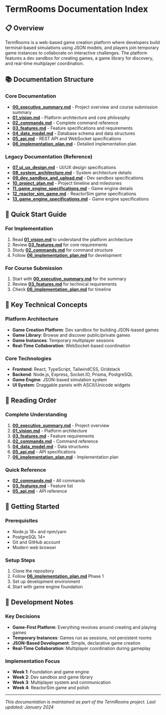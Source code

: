 # TermRooms Documentation Index

## 📋 Overview
TermRooms is a web-based game creation platform where developers build terminal-based simulations using JSON models, and players join temporary game instances to collaborate on interactive challenges. The platform features a dev sandbox for creating games, a game library for discovery, and real-time multiplayer coordination.

## 📚 Documentation Structure

### Core Documentation
- **[00_executive_summary.md](./00_executive_summary.md)** - Project overview and course submission summary
- **[01_vision.md](./01_vision.md)** - Platform architecture and core philosophy
- **[02_commands.md](./02_commands.md)** - Complete command reference
- **[03_features.md](./03_features.md)** - Feature specifications and requirements
- **[04_data_model.md](./04_data_model.md)** - Database schema and data structures
- **[05_api.md](./05_api.md)** - REST API and WebSocket specifications
- **[06_implementation_plan.md](./06_implementation_plan.md)** - Detailed implementation plan

### Legacy Documentation (Reference)
- **[07_ui_ux_design.md](./07_ui_ux_design.md)** - UI/UX design specifications
- **[08_system_architecture.md](./08_system_architecture.md)** - System architecture details
- **[09_dev_sandbox_and_upload.md](./09_dev_sandbox_and_upload.md)** - Dev sandbox specifications
- **[10_project_plan.md](./10_project_plan.md)** - Project timeline and milestones
- **[11_game_engine_specifications.md](./11_game_engine_specifications.md)** - Game engine details
- **[12_reactor_sim_game.md](./12_reactor_sim_game.md)** - ReactorSim game specifications
- **[13_game_engine_specifications.md](./13_game_engine_specifications.md)** - Game engine specifications

## 🎯 Quick Start Guide

### For Implementation
1. Read **[01_vision.md](./01_vision.md)** to understand the platform architecture
2. Review **[03_features.md](./03_features.md)** for core requirements
3. Study **[02_commands.md](./02_commands.md)** for command structure
4. Follow **[06_implementation_plan.md](./06_implementation_plan.md)** for development

### For Course Submission
1. Start with **[00_executive_summary.md](./00_executive_summary.md)** for the summary
2. Review **[03_features.md](./03_features.md)** for technical requirements
3. Check **[06_implementation_plan.md](./06_implementation_plan.md)** for timeline

## 🔧 Key Technical Concepts

### Platform Architecture
- **Game Creation Platform**: Dev sandbox for building JSON-based games
- **Game Library**: Browse and discover public/private games
- **Game Instances**: Temporary multiplayer sessions
- **Real-Time Collaboration**: WebSocket-based coordination

### Core Technologies
- **Frontend**: React, TypeScript, TailwindCSS, Gridstack
- **Backend**: Node.js, Express, Socket.IO, Prisma, PostgreSQL
- **Game Engine**: JSON-based simulation system
- **UI System**: Draggable panels with ASCII/Unicode widgets

## 📖 Reading Order

### Complete Understanding
1. **[00_executive_summary.md](./00_executive_summary.md)** - Project overview
2. **[01_vision.md](./01_vision.md)** - Platform architecture
3. **[03_features.md](./03_features.md)** - Feature requirements
4. **[02_commands.md](./02_commands.md)** - Command reference
5. **[04_data_model.md](./04_data_model.md)** - Data structures
6. **[05_api.md](./05_api.md)** - API specifications
7. **[06_implementation_plan.md](./06_implementation_plan.md)** - Implementation plan

### Quick Reference
- **[02_commands.md](./02_commands.md)** - All commands
- **[03_features.md](./03_features.md)** - Feature list
- **[05_api.md](./05_api.md)** - API reference

## 🚀 Getting Started

### Prerequisites
- Node.js 18+ and npm/yarn
- PostgreSQL 14+
- Git and GitHub account
- Modern web browser

### Setup Steps
1. Clone the repository
2. Follow **[06_implementation_plan.md](./06_implementation_plan.md)** Phase 1
3. Set up development environment
4. Start with game engine foundation

## 📝 Development Notes

### Key Decisions
- **Game-First Platform**: Everything revolves around creating and playing games
- **Temporary Instances**: Games run as sessions, not persistent rooms
- **JSON-Based Development**: Simple, declarative game creation
- **Real-Time Collaboration**: Multiplayer coordination during gameplay

### Implementation Focus
- **Week 1**: Foundation and game engine
- **Week 2**: Dev sandbox and game library
- **Week 3**: Multiplayer system and communication
- **Week 4**: ReactorSim game and polish

---

*This documentation is maintained as part of the TermRooms project. Last updated: January 2024*